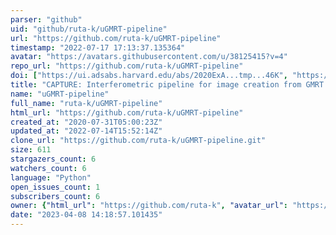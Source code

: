 ```yaml
---
parser: "github"
uid: "github/ruta-k/uGMRT-pipeline"
url: "https://github.com/ruta-k/uGMRT-pipeline"
timestamp: "2022-07-17 17:13:37.135364"
avatar: "https://avatars.githubusercontent.com/u/38125415?v=4"
repo_url: "https://github.com/ruta-k/uGMRT-pipeline"
doi: ["https://ui.adsabs.harvard.edu/abs/2020ExA...tmp...46K", "https://ui.adsabs.harvard.edu/abs/2020ascl.soft11002K/abstract"]
title: "CAPTURE: Interferometric pipeline for image creation from GMRT data"
name: "uGMRT-pipeline"
full_name: "ruta-k/uGMRT-pipeline"
html_url: "https://github.com/ruta-k/uGMRT-pipeline"
created_at: "2020-07-31T05:00:23Z"
updated_at: "2022-07-14T15:52:14Z"
clone_url: "https://github.com/ruta-k/uGMRT-pipeline.git"
size: 611
stargazers_count: 6
watchers_count: 6
language: "Python"
open_issues_count: 1
subscribers_count: 6
owner: {"html_url": "https://github.com/ruta-k", "avatar_url": "https://avatars.githubusercontent.com/u/38125415?v=4", "login": "ruta-k", "type": "User"}
date: "2023-04-08 14:18:57.101435"
---
```

